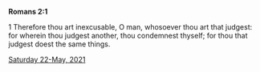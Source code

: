 **Romans 2:1**

1 Therefore thou art inexcusable, O man, whosoever thou art that judgest: for wherein thou judgest another, thou condemnest thyself; for thou that judgest doest the same things.

[Saturday 22-May, 2021](https://t.me/s/daily_scripture)
